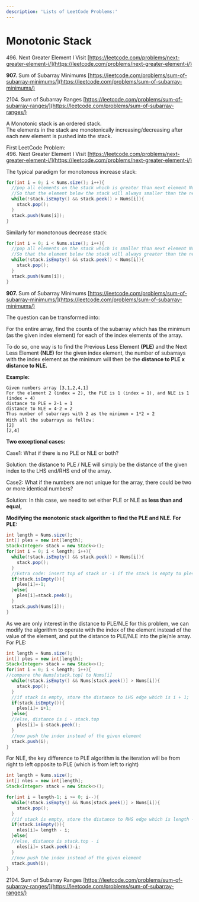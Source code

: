 ```yaml
---
description: 'Lists of LeetCode Problems:'
---
```


# Monotonic Stack

496\. Next Greater Element I Visit [https://leetcode.com/problems/next-greater-element-i/](https://leetcode.com/problems/next-greater-element-i/)

**907.** Sum of Subarray Minimums [https://leetcode.com/problems/sum-of-subarray-minimums/](https://leetcode.com/problems/sum-of-subarray-minimums/)

2104\. Sum of Subarray Ranges [https://leetcode.com/problems/sum-of-subarray-ranges/](https://leetcode.com/problems/sum-of-subarray-ranges/)







A Monotonic stack is an ordered stack.\
The elements in the stack are monotonically increasing/decreasing after each new element is pushed into the stack.

First LeetCode Problem:\
496\. Next Greater Element I Visit [https://leetcode.com/problems/next-greater-element-i/](https://leetcode.com/problems/next-greater-element-i/)

The typical paradigm for monotonous increase stack:

```java
for(int i = 0; i < Nums.size(); i++){
  //pop all elements on the stack which is greater than next element Nums[i]
  //So that the element below the stack will always smaller than the next one
  while(!stack.isEmpty() && stack.peek() > Nums[i]){
    stack.pop();
  }
  stack.push(Nums[i]);
}
```

Similarly for monotonous decrease stack:

```java
for(int i = 0; i < Nums.size(); i++){
  //pop all elements on the stack which is smaller than next element Nums[i]
  //So that the element below the stack will always greater than the next one
  while(!stack.isEmpty() && stack.peek() < Nums[i]){
    stack.pop();
  }
  stack.push(Nums[i]);
}
```

**907.** Sum of Subarray Minimums [https://leetcode.com/problems/sum-of-subarray-minimums/](https://leetcode.com/problems/sum-of-subarray-minimums/)

The question can be transformed into:

For the entire array, find the counts of the subarray which has the minimum (as the given index element) for each of the index elements of the array.&#x20;

To do so, one way is to find the Previous Less Element **(PLE)** and the Next Less Element **(NLE)** for the given index element, the number of subarrays with the index element as the minimum will then be the **distance to PLE x distance to NLE.**&#x20;

**Example:**

```
Given numbers array [3,1,2,4,1] 
For the element 2 (index = 2), the PLE is 1 (index = 1), and NLE is 1 (index = 4)
distance to PLE = 2-1 = 1
distance to NLE = 4-2 = 2
Thus number of subarrays with 2 as the minimum = 1*2 = 2
With all the subarrays as follow：
[2]
[2,4]
```

**Two exceptional cases:**

Case1: What if there is no PLE or NLE or both?&#x20;

Solution: the distance to PLE / NLE will simply be the distance of the given index to the LHS end/RHS end of the array.&#x20;

Case2: What if the numbers are not unique for the array, there could be two or more identical numbers?

Solution: In this case, we need to set either PLE or NLE as **less than and equal,**&#x20;

**Modifying the monotonic stack algorithm to find the PLE and NLE. For PLE:**

```java
int length = Nums.size();
int[] ples = new int[length];
Stack<Integer> stack = new Stack<>();
for(int i = 0; i < length; i++){
  while(!stack.isEmpty() && stack.peek() > Nums[i]){
    stack.pop();
  }
  //Extra code: insert top of stack or -1 if the stack is empty to ples array
  if(stack.isEmpty()){
    ples[i]=-1;
  }else{
    ples[i]=stack.peek();
  }
  stack.push(Nums[i]);
}

```

As we are only interest in the distance to PLE/NLE for this problem, we can modify the algorithm to operate with the index of the element instead of the value of the element, and put the distance to PLE/NLE into the ple/nle array. For PLE:

```java
int length = Nums.size();
int[] ples = new int[length];
Stack<Integer> stack = new Stack<>();
for(int i = 0; i < length; i++){
//compare the Nums[stack.top] to Nums[i]
  while(!stack.isEmpty() && Nums[stack.peek()] > Nums[i]){
    stack.pop();
  }
  //if stack is empty, store the distance to LHS edge which is i + 1;
  if(stack.isEmpty()){
    ples[i]= i+1;
  }else{
  //else, distance is i - stack.top
    ples[i]= i-stack.peek();
  }
  //now push the index instead of the given element
  stack.push(i);
}
```

For NLE, the key difference to PLE algorithm is the iteration will be from right to left opposite to PLE (which is from left to right)

```java
int length = Nums.size();
int[] nles = new int[length];
Stack<Integer> stack = new Stack<>();

for(int i = length-1; i >= 0; i--){
  while(!stack.isEmpty() && Nums[stack.peek()] > Nums[i]){
    stack.pop();
  }
  //if stack is empty, store the distance to RHS edge which is length - i;
  if(stack.isEmpty()){
    nles[i]= length - i;
  }else{
  //else, distance is stack.top - i
    nles[i]= stack.peek()-i;
  }
  //now push the index instead of the given element
  stack.push(i);
}
```



2104\. Sum of Subarray Ranges [https://leetcode.com/problems/sum-of-subarray-ranges/](https://leetcode.com/problems/sum-of-subarray-ranges/)
